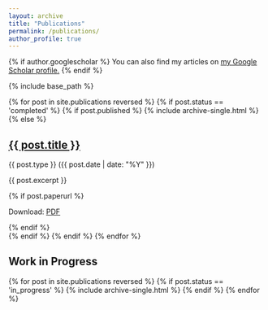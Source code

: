 ```yaml
---
layout: archive
title: "Publications"
permalink: /publications/
author_profile: true
---
```


{% if author.googlescholar %}
  You can also find my articles on <u><a href="{{ author.googlescholar }}">my Google Scholar profile</a>.</u>
{% endif %}

{% include base_path %}

{% for post in site.publications reversed %}
  {% if post.status == 'completed' %}
    {% if post.published %}
      {% include archive-single.html %}
    {% else %}
      <div class="archive-single">
        <h2 class="archive-title"><a href="{{ post.permalink }}">{{ post.title }}</a></h2>
        <p>{{ post.type }} ({{ post.date | date: "%Y" }})</p>
        <p>{{ post.excerpt }}</p>
        {% if post.paperurl %}
          <p>Download: <a href="{{ post.paperurl }}"><u>PDF</u></a></p>
        {% endif %}
      </div>
    {% endif %}
  {% endif %}
{% endfor %}

## Work in Progress

{% for post in site.publications reversed %}
  {% if post.status == 'in_progress' %}
    {% include archive-single.html %}
  {% endif %}
{% endfor %}
